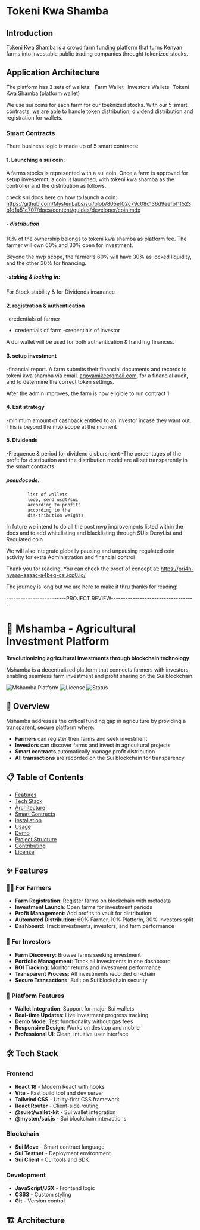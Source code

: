 # Tokeni Kwa Shamba

## Introduction

Tokeni Kwa Shamba is a crowd farm funding platform that turns Kenyan farms into Investable public trading companies throught tokenized stocks.

## Application Architecture

The platform has 3 sets of wallets:
  -Farm Wallet
  -Investors Wallets
  -Tokeni Kwa Shamba (platform wallet)

We use sui coins for each farm for our toeknized stocks. With our 5 smart contracts, we are able to handle token distribution, dividend distribution and registration for wallets.




### Smart Contracts
There business logic is made up of 5 smart contracts:
#### 1. Launching a sui coin:
A farms stocks is represented with a sui coin. Once a farm is approved for setup investemnt, a coin is launched, with tokeni kwa shamba as the controller and the distribution as follows.

check sui docs here on how to launch a coin: https://github.com/MystenLabs/sui/blob/805e102c79c08c136d9eefb11f523b1d1a51c707/docs/content/guides/developer/coin.mdx
 ##### - distribution
10% of the ownership belongs to tokeni kwa shamba as platform fee. The farmer will own 60% and 30% open for investment. 

Beyond the mvp scope, the farmer's 60% will have 30% as locked liquidity, and the other 30% for financing. 
 ##### -staking & locking in:
For Stock stability & for  Dividends insurance 

  
#### 2. registration & authentication
  -credentials of farmer
  - credentials of farm
  -credentials of investor

  A dui wallet will be used for both authentication & handling finances.

#### 3. setup investment
  -financial report.
A farm submits their financial documents and records to tokeni kwa shamba via email. agoyamike@gmail.com, for a financial audit, and to determine the correct token settings.

After the admin improves, the farm is now eligible to run contract 1.


#### 4. Exit strategy
 -minimum amount of cashback entitled to an investor incase they want out.
 This is beyond the mvp scope at the moment

#### 5. Dividends
  -Frequence & period for dividend disbursment
  -The percentages of the profit for distribution and the distribution model are all set transparently in the smart contracts.
  
##### pseudocode: 
            list of wallets
            loop, send usdt/sui
            according to profits
            according to the 
            dis-tribution weights


In future we intend to do all the post mvp improvements  listed within  the docs and to add whitelisting and blacklisting through SUIs DenyList and Regulated coin

We will also integrate globally pausing and unpausing regulated coin activity for extra Administration and financial control


Thank you for reading. You can check the proof of concept at: https://pri4n-hyaaa-aaaac-a4beq-cai.icp0.io/

The journey is long but we are here to make it thru thanks for reading!

-------------------------PROJECT REVIEW-----------------------------------
# 🌱 Mshamba - Agricultural Investment Platform

**Revolutionizing agricultural investments through blockchain technology**

Mshamba is a decentralized platform that connects farmers with investors, enabling seamless farm investment and profit sharing on the Sui blockchain.

![Mshamba Platform](https://img.shields.io/badge/Platform-Sui%20Blockchain-blue)
![License](https://img.shields.io/badge/License-MIT-green)
![Status](https://img.shields.io/badge/Status-Live%20Demo-orange)

## 🚀 Overview

Mshamba addresses the critical funding gap in agriculture by providing a transparent, secure platform where:

- **Farmers** can register their farms and seek investment
- **Investors** can discover farms and invest in agricultural projects
- **Smart contracts** automatically manage profit distribution
- **All transactions** are recorded on the Sui blockchain for transparency

## 📋 Table of Contents

- [Features](#-features)
- [Tech Stack](#-tech-stack)
- [Architecture](#-architecture)
- [Smart Contracts](#-smart-contracts)
- [Installation](#-installation)
- [Usage](#-usage)
- [Demo](#-demo)
- [Project Structure](#-project-structure)
- [Contributing](#-contributing)
- [License](#-license)

## ✨ Features

### 👨‍🌾 For Farmers
- **Farm Registration**: Register farms on blockchain with metadata
- **Investment Launch**: Open farms for investment periods
- **Profit Management**: Add profits to vault for distribution
- **Automated Distribution**: 60% Farmer, 10% Platform, 30% Investors split
- **Dashboard**: Track investments, investors, and farm performance

### 💼 For Investors
- **Farm Discovery**: Browse farms seeking investment
- **Portfolio Management**: Track all investments in one dashboard
- **ROI Tracking**: Monitor returns and investment performance
- **Transparent Process**: All investments recorded on-chain
- **Secure Transactions**: Built on Sui blockchain security

### 🔧 Platform Features
- **Wallet Integration**: Support for major Sui wallets
- **Real-time Updates**: Live investment progress tracking
- **Demo Mode**: Test functionality without gas fees
- **Responsive Design**: Works on desktop and mobile
- **Professional UI**: Clean, intuitive user interface

## 🛠 Tech Stack

### Frontend
- **React 18** - Modern React with hooks
- **Vite** - Fast build tool and dev server
- **Tailwind CSS** - Utility-first CSS framework
- **React Router** - Client-side routing
- **@suiet/wallet-kit** - Sui wallet integration
- **@mysten/sui.js** - Sui blockchain interactions

### Blockchain
- **Sui Move** - Smart contract language
- **Sui Testnet** - Deployment environment
- **Sui Client** - CLI tools and SDK

### Development
- **JavaScript/JSX** - Frontend logic
- **CSS3** - Custom styling
- **Git** - Version control

## 🏗 Architecture


